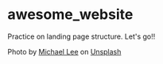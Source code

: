 # awesome_website
Practice on landing page structure. Let's go!!

Photo by <a href="https://unsplash.com/@guoshiwushuang?utm_content=creditCopyText&utm_medium=referral&utm_source=unsplash">Michael Lee</a> on <a href="https://unsplash.com/photos/soccer-field-6J7eIvNwttQ?utm_content=creditCopyText&utm_medium=referral&utm_source=unsplash">Unsplash</a>
  